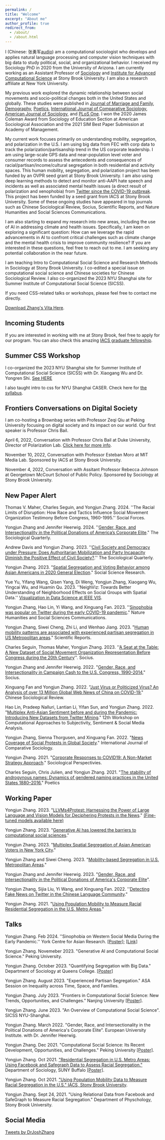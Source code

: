 ```yaml
---
permalink: /
title: "Welcome"
excerpt: "About me"
author_profile: true
redirect_from:
  - /about/
  - /about.html
---
```


I (Chinese: 张勇军[audio](https://yongjunzhang.com/files/name.m4a)) am a computational sociologist who develops and applies natural language processing and computer vision techniques with big data to study political, social, and organizational behavior. I received my Sociology PhD in 2020 from the University of Arizona. I am currently working as an Assistant Professor of [Sociology](https://www.stonybrook.edu/commcms/sociology//people/faculty/Zhang.php) and [Institute for Advanced Computational Science](https://iacs.stonybrook.edu/) at Stony Brook University. I am also a research affiliate at New York University.

My previous work explored the dynamic relationship between social movements and socio-political changes both in the United States and globally. These studies were published in [Journal of Marriage and Family](https://yongjunzhang.com/files/jomf.12419.pdf), [Demography](https://doi.org/10.1007/s13524-017-0632-9), [Poetics](https://doi.org/10.1016/j.poetic.2018.05.001), [International Journal of Comparative Sociology](https://doi.org/10.1177/0020715219837752), [American Journal of Sociology](https://yongjunzhang.com/files/Fiel-Zhang-2019_AJS.pdf), and [PLoS One](https://yongjunzhang.com/files/pone.pdf). I won the 2020 James Coleman Award from Sociology of Education Section at American Sociological Association and the 2021 SIM Best Paper Submission at Academy of Management.

My current work focuses primarily on understanding mobility, segregation, and polarization in the U.S. I am using big data from FEC with corp data to track the polarization/partisanship trend in the US corporate leadership. I am using large-scale GPS data and near-population level voter and consumer records to assess the antecedents and consequences of racial/partisan/income/cultural segregation in both residential and activity spaces. This human mobility, segregation, and polarization project has been funded by an OVPR seed grant at Stony Brook University. I am also using deep learning methods to detect and monitor anti-AAPI hate speech and incidents as well as associated mental health issues (a direct result of polarization and xenophobia) from [Twitter since the COVID-19 outbreak](https://yongjunzhang.com/posts/2021/04/stopaapihate.md/). This project has been funded by a seed grant from IACS at Stony Brook University. Some of these ongoing studies have appeared in top journals such as Chinese Sociological Review, Socius, Scientific Reports, and Nature Humanities and Social Sciences Communications.

I am also starting to expand my research into new areas, including the use of AI in addressing climate and health issues. Specifically, I am keen on exploring a significant question: How can we leverage the rapid advancements in AI to confront critical challenges such as climate change and the mental health crisis to improve community resilience? If you are interested in these questions, feel free to reach out to me. I am seeking any potential collaboration in the near future.

I am teaching Intro to Computational Social Science and Research Methods in Sociology at Stony Brook University. I co-edited a special issue on computational social science and Chinese societies for Chinese Sociological Review. I also co-organized the 2023 NYU Shanghai site for Summer Institute of Computational Social Science (SICSS).

If you need CSS-related talks or workshops, please feel free to contact me directly. 

[Download Zhang's Vita Here](https://yongjunzhang.com/files/zhang-vita.pdf).

## Incoming Students

If you are interested in working with me at Stony Brook, feel free to apply for our program. You can also check this amazing [IACS graduate fellowship](https://iacs.stonybrook.edu/opportunities/fellowships/Graduate-Fellowships). 

## Summer CSS Workshop
I co-organized the 2023 NYU Shanghai site for Summer Institute of Computational Social Science (SICSS) with Dr. Xiaogang Wu and Dr. Yongren Shi. [See HERE](https://sicss.io/2023/nyu-shanghai/)

I also taught intro to css for NYU Shanghai CASER. Check here for [the syllabus](https://yongjunzhang.com/files/CSS_Intro_NYU_Shanghai_Syllabus.pdf). 

## Frontiers Conversations on Digital Society
I am co-hosting a Brownbag series with Professor Zeqi Qiu at Peking University focusing on digital society and its impact on our world. Our first speaker is Professor Chris Bail.

April 6, 2022, Conversation with Professor Chris Bail at Duke University, Director of Polarization Lab. [Click here for more info](https://yongjunzhang.com/files/smp.pdf). 

November 10, 2022, Conversation with Professor Esteban Moro at MIT Media Lab. Sponsored by IACS at Stony Brook University.

November 4, 2022, Conversation with Assitant Professor Rebecca Johnson at Georgetown McCourt School of Public Policy. Sponsored by Sociology at Stony Brook University.

## New Paper Alert

Thomas V. Maher, Charles Seguin, and Yongjun Zhang. 2024. ''The Racial Limits of Disruption: How Race and Tactics Influence Social Movement Organization Testimony Before Congress, 1960-1995.'' Social Forces.

Yongjun Zhang and Jennifer Heerwig. 2024. ''[Gender, Race, and Intersectionality in the Political Donations of America’s Corporate Elite](https://doi.org/10.1080/00380253.2024.2314069)." The Sociological Quarterly.

Andrew Davis and Yongjun Zhang. 2023. ''[Civil Society and Democracy under Pressure: Does Authoritarian Mobilization and Party Incapacity Diminish the Positive Effect of Civil Society?](https://doi.org/10.1080/00380253.2023.2289500).'' The Sociological Quarterly.

Yongjun Zhang. 2023. "[Spatial Segregation and Voting Behavior among Asian Americans in 2020 General Election](https://authors.elsevier.com/a/1hpCB,17Rod9WC)." Social Science Research. 

Yue Yu, Yifang Wang, Qisen Yang, Di Weng, Yongjun Zhang, Xiaogang Wu, Yingcai Wu, and Huamin Qu. 2023. ''NeighViz: Towards Better Understanding of Neighborhood Effects on Social Groups with Spatial Data.'' [Visualization in Data Science at IEEE VIS](https://arxiv.org/abs/2309.11454).

Yongjun Zhang, Hao Lin, Yi Wang, and Xinguang Fan. 2023. ''[Sinophobia was popular on Twitter during the early COVID-19 pandemic](https://www.nature.com/articles/s41599-023-01959-6)." Nature Humanities and Social Sciences Communications.

Yongjun Zhang, Siwei Cheng, Zhi Li, and Wenhao Jiang. 2023. "[Human  mobility patterns are associated with experienced partisan segregation in US Metropolitan areas](https://www.nature.com/articles/s41598-023-36946-z)." Scientific Reports.

Charles Seguin, Thomas Maher, Yongjun Zhang. 2023. ''[A Seat at the Table: A New Dataset of Social Movement Organization Representation Before Congress during the 20th Century](https://t.co/wkTU2sQDlo)''. Socius.

Yongjun Zhang and Jennifer Heerwig. 2022. "[Gender, Race, and Intersectionality in Campaign Cash to the U.S. Congress, 1990-2014.](https://journals.sagepub.com/doi/full/10.1177/23780231221121063)" Socius.

Xinguang Fan and Yongjun Zhang. 2022. "[Just Virus or Politicized Virus? An Analysis of over 13 Million Global Web News of China on COVID-19.](https://www.tandfonline.com/eprint/9WWTWZKT55HISQFFQVQU/full?target=10.1080/21620555.2022.2116308)" Chinese Sociological Review.

Hao Lin, Pradeep Nalluri, Lantian Li, Yifan Sun, and Yongjun Zhang. 2022. "[Multiplex Anti-Asian Sentiment before and during the Pandemic: Introducing New Datasets from Twitter Mining](https://aclanthology.org/2022.wassa-1.2/)." 12th Workshop on Computational Approaches to Subjectivity, Sentiment & Social Media Analysis.

Yongjun Zhang, Sienna Thorgusen, and Xinguang Fan. 2022. "[News Coverage of Social Protests in Global Society](https://doi.org/10.1177/00207152221085601)." International Journal of Comparative Sociology.

Yongjun Zhang. 2021. "[Corporate Responses to COVID19: A Non-Market Strategy Approach](https://doi.org/10.1177/07311214211017587)." Sociological Perspectivies.

Charles Seguin, Chris Julien, and Yongjun Zhang. 2021. "[The stability of androgynous names: Dynamics of gendered naming practices in the United States 1880–2016.](http://www.charlieseguin.com/uploads/4/1/2/7/41271621/seguin_poetics_names_10-2020.pdf)" Poetics

## Working Paper
Yongjun Zhang. 2023. "[LLVMs4Protest: Harnessing the Power of Large Language and Vision Models for Deciphering Protests in the News](https://yongjunzhang.com/files/LLVM4Protest.pdf)." [(Fine-tuned models available here)](https://github.com/joshzyj/llvms4protest)

Yongjun Zhang. 2023. "[Generative AI has lowered the barriers to computational social sciences](https://yongjunzhang.com/files/Generative_AI_and_CSS.pdf)."

Yongjun Zhang. 2023. "[Multiplex Spatial Segregation of Asian American Voters in New York City]()."

Yongjun Zhang and Siwei Cheng. 2023. "[Mobility-based Segregation in U.S. Metropolitan Areas](https://yongjunzhang.com/files/nb_seg.pdf)."

Yongjun Zhang and Jennifer Heerwig. 2023. "[Gender, Race, and Intersectionality in the Political Donations of America's Corporate Elite](https://yongjunzhang.com/files/cf-paper.pdf)".

Yongjun Zhang, Sijia Liu, Yi Wang, and Xinguang Fan. 2022. ''[Detecting Fake News on Twitter in the Chinese Language Community](https://doi.org/10.48550/arXiv.2304.03454)."

Yongjun Zhang. 2021. "[Using Population Mobility to Measure Racial Residential Segregation in the U.S. Metro Areas](https://osf.io/pvbxw/)." 

## Talks

Yongjun Zhang. Feb 2024. ''Sinophobia on Western Social Media During the Early Pandemic.'' York Centre for Asian Research. [[Poster]](https://yongjunzhang.com/files/ycar.jpg); [[Link]](https://ycar.apps01.yorku.ca/event/sinophobia-western-social-media-early-covid19-zhang-09022024/)

Yongjun Zhang. Novemeber 2023. "Generative AI and Computational Social Science." Peking University.

Yongjun Zhang. October 2023. "Quantifying Segregation with Big Data." Department of Sociology at Queens College. [[Poster]](https://yongjunzhang.com/files/queens-soc.pdf)

Yongjun Zhang. August 2023. "Experienced Partisan Segregation." ASA Session on Inequality across Time, Space, and Families.

Yongjun Zhang. July 2023. "Frontiers in Computational Social Science: New Trends, Opportunities, and Challenges." Nanjing University [[Poster]](https://yongjunzhang.com/files/nanjing.jpeg).

Yongjun Zhang. June 2023. "An Overview of Computational Social Science". SICSS NYU-Shanghai.

Yongjun Zhang. March 2022. "Gender, Race, and Intersectionality in the Political Donations of America's Corporate Elite". European University Institute. with Dr. Jennifer Heerwig.

Yongjun Zhang. Dec 2021. "Computational Social Science: Its Recent Development, Opportunities, and Challenges." Peking University [[Poster]](https://yongjunzhang.com/images/pkutalk.png).

Yongjun Zhang. Oct 2021. ["Residential Segregation in U.S. Metro Areas: Using Facebook and Safegraph Data to Assess Racial Segregation."](https://arts-sciences.buffalo.edu/sociology/news-events/colloquium.html) Department of Sociology, SUNY Buffalo [[Poster]](https://yongjunzhang.com/files/ub.pdf).

Yongjun Zhang. Oct 2021. ["Using Population Mobility Data to Measure Racial Segregation in the U.S." IACS, Stony Brook University](https://calendar.stonybrook.edu/site/iacs/event/stride-con-2021/).

Yongjun Zhang. Sept 24, 2021. "Using Relational Data from Facebook and SafeGraph to Measure Racial Segregation." Department of Physchology, Stony Brook University.

## Social Media

<a class="twitter-timeline" data-width="500" href="https://twitter.com/DrJoshZhang?ref_src=twsrc%5Etfw">Tweets by DrJoshZhang</a> <script async src="https://platform.twitter.com/widgets.js" charset="utf-8"></script>



